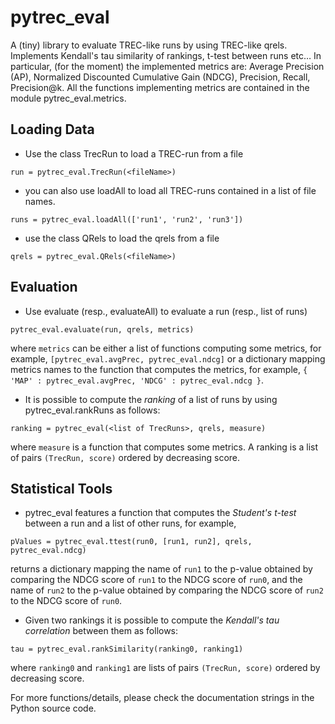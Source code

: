 pytrec_eval
===========

A (tiny) library to evaluate TREC-like runs by using TREC-like qrels. 
Implements Kendall's tau similarity of rankings, t-test between runs etc…
In particular, (for the moment) the implemented metrics are: Average Precision (AP), Normalized Discounted Cumulative Gain (NDCG), Precision, Recall, Precision@k.
All the functions implementing metrics are contained in the module pytrec_eval.metrics.

Loading Data
------------

* Use the class TrecRun to load a TREC-run from a file

`run = pytrec_eval.TrecRun(<fileName>)`


* you can also use loadAll to load all TREC-runs contained in a list of file names.

`runs = pytrec_eval.loadAll(['run1', 'run2', 'run3'])`


* use the class QRels to load the qrels from a file

`qrels = pytrec_eval.QRels(<fileName>)`


Evaluation
----------

* Use evaluate (resp., evaluateAll) to evaluate a run (resp., list of runs)

`pytrec_eval.evaluate(run, qrels, metrics)`

where `metrics` can be either a list of functions computing some metrics, for example, 
`[pytrec_eval.avgPrec, pytrec_eval.ndcg]`
or a dictionary mapping metrics names to the function that computes the metrics, for example,
`{ 'MAP' : pytrec_eval.avgPrec, 'NDCG' : pytrec_eval.ndcg }`.


* It is possible to compute the *ranking* of a list of runs by using pytrec_eval.rankRuns as follows:

`ranking = pytrec_eval(<list of TrecRuns>, qrels, measure)`

where `measure` is a function that computes some metrics. 
A ranking is a list of pairs `(TrecRun, score)` ordered by decreasing score.


Statistical Tools
-----------------

* pytrec_eval features a function that computes the *Student's t-test* between a run and a list of other runs, for example, 

`pValues = pytrec_eval.ttest(run0, [run1, run2], qrels, pytrec_eval.ndcg)`

returns a dictionary mapping the name of `run1` to the p-value obtained by comparing the NDCG score of `run1` to the NDCG score of `run0`, and the name of `run2` to the p-value obtained by comparing the NDCG score of `run2` to the NDCG score of `run0`. 


* Given two rankings it is possible to compute the *Kendall's tau correlation* between them as follows:

`tau = pytrec_eval.rankSimilarity(ranking0, ranking1)`

where `ranking0` and `ranking1` are lists of pairs `(TrecRun, score)` ordered by decreasing score.


For more functions/details, please check the documentation strings in the Python source code. 
